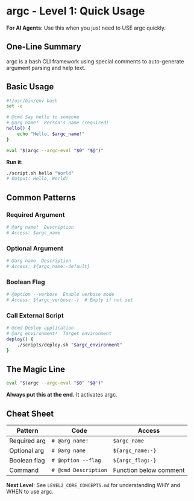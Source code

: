# argc - Level 1: Quick Usage

**For AI Agents**: Use this when you just need to USE argc quickly.

## One-Line Summary
argc is a bash CLI framework using special comments to auto-generate argument parsing and help text.

## Basic Usage

```bash
#!/usr/bin/env bash
set -e

# @cmd Say hello to someone
# @arg name!  Person's name (required)
hello() {
    echo "Hello, $argc_name!"
}

eval "$(argc --argc-eval "$0" "$@")"
```

**Run it:**
```bash
./script.sh hello "World"
# Output: Hello, World!
```

## Common Patterns

### Required Argument
```bash
# @arg name!  Description
# Access: $argc_name
```

### Optional Argument
```bash
# @arg name  Description
# Access: ${argc_name:-default}
```

### Boolean Flag
```bash
# @option --verbose  Enable verbose mode
# Access: ${argc_verbose:-}  # Empty if not set
```

### Call External Script
```bash
# @cmd Deploy application
# @arg environment!  Target environment
deploy() {
    ./scripts/deploy.sh "$argc_environment"
}
```

## The Magic Line
```bash
eval "$(argc --argc-eval "$0" "$@")"
```
**Always put this at the end.** It activates argc.

## Cheat Sheet

| Pattern | Code | Access |
|---------|------|--------|
| Required arg | `# @arg name!` | `$argc_name` |
| Optional arg | `# @arg name` | `${argc_name:-}` |
| Boolean flag | `# @option --flag` | `${argc_flag:-}` |
| Command | `# @cmd Description` | Function below comment |

**Next Level**: See `LEVEL2_CORE_CONCEPTS.md` for understanding WHY and WHEN to use argc.
